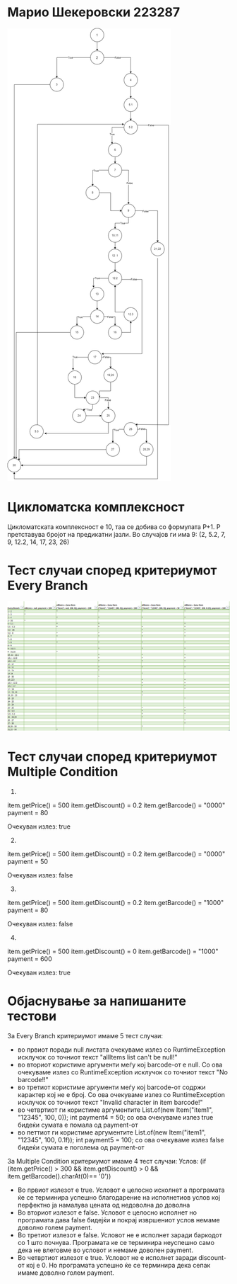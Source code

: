 # Марио Шекеровски 223287
![Alt text](https://github.com/Mario-Sek/SI_2024_lab2_223287/blob/master/cfg_223287.png)
# Цикломатска комплексност
Цикломатската комплексност е 10, таа се добива со формулата P+1. P претставува бројот на предикатни јазли.
Во случајов ги има 9:  (2, 5.2, 7, 9, 12.2, 14, 17, 23, 26)
# Тест случаи според критериумот Every Branch 
![Alt text](https://github.com/Mario-Sek/SI_2024_lab2_223287/blob/master/everyBranch.PNG)
# Тест случаи според критериумот Multiple Condition
1. 
 item.getPrice() = 500
 item.getDiscount() = 0.2
 item.getBarcode() = "0000"
 payment = 80

Очекуван излез: true

2.
 item.getPrice() = 500
 item.getDiscount() = 0.2
 item.getBarcode() = "0000"
 payment = 50

Очекуван излез: false

3. 
 item.getPrice() = 500
 item.getDiscount() = 0.2
 item.getBarcode() = "1000"
 payment = 80

Очекуван излез: false

4.
 item.getPrice() = 500
 item.getDiscount() = 0
 item.getBarcode() = "1000"
 payment = 600

Очекуван излез: true
# Објаснување за напишаните тестови
 За Every Branch критериумот имаме 5 тест случаи:
 - во првиот поради null листата очекуваме излез со RuntimeException исклучок со точниот текст "allItems list can't be null!"
 - во вториот користиме аргументи меѓу кој barcode-от е null. Cо ова очекуваме излез со RuntimeException исклучок со точниот текст "No barcode!!"
 - во третиот користиме аргументи меѓу кој barcode-от содржи карактер кој не е број. Со ова очекуваме излез со RuntimeException исклучок со точниот текст "Invalid character in item barcode!"
 - во четвртиот ги користиме аргументите List.of(new Item("item1", "12345", 100, 0)); int payment4 = 50;
со ова очекуваме излез true бидеќи сумата е помала од payment-от
 - во петтиот ги користиме аргументите List.of(new Item("item1", "12345", 100, 0.1f)); int payment5 = 100;
со ова очекуваме излез false бидеќи сумата е поголема од payment-от

 За Multiple Condition критериумот имаме 4 тест случаи:
  Услов: (if (item.getPrice() > 300 && item.getDiscount() > 0 && item.getBarcode().charAt(0)== '0'))
 - Во првиот излезот е true. Условот е целосно исколнет а програмата ќе се терминира успешно благодарение на исполнетиов услов 
кој перфектно ја намалува цената од недоволна до доволна
 - Во вториот излезот е false. Условот е целосно исполнет но програмата дава false бидејќи и покрај извршениот услов немаме доволно голем payment.
 - Во третиот излезот е false. Условот не е исполнет заради баркодот со 1 што почнува. Програмата ке се терминира неуспешно само дека не влеговме во условот и немаме доволен payment.
 - Во четвртиот излезот е true. Условот не е исполнет заради discount-от кој е 0. Но програмата успешно ќе се терминира дека сепак имаме доволно голем payment. 

